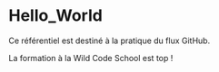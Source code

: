 # Hello_World
 Ce référentiel est destiné à la pratique du flux GitHub.

La formation à la Wild Code School est top !
